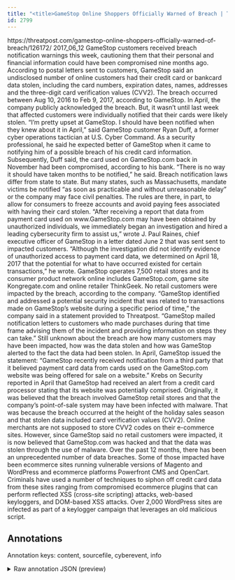 ```yaml
---
title: "<title>GameStop Online Shoppers Officially Warned of Breach | Threatpost | The first stop for security news</title>"
id: 2799
---
```


<title>GameStop Online Shoppers Officially Warned of Breach | Threatpost | The first stop for security news</title>
<source> https://threatpost.com/gamestop-online-shoppers-officially-warned-of-breach/126172/ </source>
<date> 2017_06_12 </date>
<text>
GameStop customers received breach notification warnings this week, cautioning them that their personal and financial information could have been compromised nine months ago.
According to postal letters sent to customers, GameStop said an undisclosed number of online customers had their credit card or bankcard data stolen, including the card numbers, expiration dates, names, addresses and the three-digit card verification values (CVV2).
The breach occurred between Aug 10, 2016 to Feb 9, 2017, according to GameStop. In April, the company publicly acknowledged the breach. But, it wasn’t until last week that affected customers were individually notified that their cards were likely stolen.
“I’m pretty upset at GameStop. I should have been notified when they knew about it in April,” said GameStop customer Ryan Duff, a former cyber operations tactician at U.S. Cyber Command.
As a security professional, he said he expected better of GameStop when it came to notifying him of a possible breach of his credit card information. Subsequently, Duff said, the card used on GameStop.com back in November had been compromised, according to his bank.
“There is no way it should have taken months to be notified,” he said.
Breach notification laws differ from state to state. But many states, such as Massachusetts, mandate victims be notified “as soon as practicable and without unreasonable delay” or the company may face civil penalties. The rules are there, in part, to allow for consumers to freeze accounts and avoid paying fees associated with having their card stolen.
“After receiving a report that data from payment card used on www.GameStop.com may have been obtained by unauthorized individuals, we immediately began an investigation and hired a leading cybersecurity firm to assist us,” wrote J. Paul Raines, chief executive officer of GameStop in a letter dated June 2 that was sent sent to impacted customers.
“Although the investigation did not identify evidence of unauthorized access to payment card data, we determined on April 18, 2017 that the potential for what to have occurred existed for certain transactions,” he wrote.
GameStop operates 7,500 retail stores and its consumer product network online includes GameStop.com, game site Kongregate.com and online retailer ThinkGeek. No retail customers were impacted by the breach, according to the company.
“GameStop identified and addressed a potential security incident that was related to transactions made on GameStop’s website during a specific period of time,” the company said in a statement provided to Threatpost. “GameStop mailed notification letters to customers who made purchases during that time frame advising them of the incident and providing information on steps they can take.”
Still unknown about the breach are how many customers may have been impacted, how was the data stolen and how was GameStop alerted to the fact the data had been stolen.
In April, GameStop issued the statement: “GameStop recently received notification from a third party that it believed payment card data from cards used on the GameStop.com website was being offered for sale on a website.”
Krebs on Security reported in April that GameStop had received an alert from a credit card processor stating that its website was potentially comprised.
Originally, it was believed that the breach involved GameStop retail stores and that the company’s point-of-sale system may have been infected with malware. That was because the breach occurred at the height of the holiday sales season and that stolen data included card verification values (CVV2). Online merchants are not supposed to store CVV2 codes on their e-commerce sites.
However, since GameStop said no retail customers were impacted, it is now believed that GameStop.com was hacked and that the data was stolen through the use of malware.
Over the past 12 months, there has been an unprecedented number of data breaches. Some of those impacted have been ecommerce sites running vulnerable versions of Magento and WordPress and ecommerce platforms Powerfront CMS and OpenCart.
Criminals have used a number of techniques to siphon off credit card data from these sites ranging from compromised ecommerce plugins that can perform reflected XSS (cross-site scripting) attacks, web-based keyloggers, and DOM-based XSS attacks.
Over 2,000 WordPress sites are infected as part of a keylogger campaign that leverages an old malicious script.  
</text>



## Annotations

Annotation keys: content, sourcefile, cyberevent, info

<details>
<summary>Raw annotation JSON (preview)</summary>

```json
{
  "content": "GameStop customers received breach notification warnings this week, cautioning them that their personal and financial information could have been compromised nine months ago. According to postal letters sent to customers, GameStop said an undisclosed number of online customers had their credit card or bankcard data stolen, including the card numbers, expiration dates, names, addresses and the three-digit card verification values (CVV2). The breach occurred between Aug 10, 2016 to Feb 9, 2017, according to GameStop. In April, the company publicly acknowledged the breach. But, it wasn\u2019t until last week that affected customers were individually notified that their cards were likely stolen. \u201cI\u2019m pretty upset at GameStop. I should have been notified when they knew about it in April,\u201d said GameStop customer Ryan Duff, a former cyber operations tactician at U.S. Cyber Command. As a security professional, he said he expected better of GameStop when it came to notifying him of a possible breach of his credit card information. Subsequently, Duff said, the card used on GameStop.com back in November had been compromised, according to his bank. \u201cThere is no way it should have taken months to be notified,\u201d he said. Breach notification laws differ from state to state. But many states, such as Massachusetts, mandate victims be notified \u201cas soon as practicable and without unreasonable delay\u201d or the company may face civil penalties. The rules are there, in part, to allow for consumers to freeze accounts and avoid paying fees associated with having their card stolen. \u201cAfter receiving a report that data from payment card used on www.GameStop.com may have been obtained by unauthorized individuals, we immediately began an investigation and hired a leading cybersecurity firm to assist us,\u201d wrote J. Paul Raines, chief executive officer of GameStop in a letter dated June 2 that was sent sent to impacted customers. \u201cAlthough the investigation did not identify evidence of unauthorized access to payment card data, we determined on April 18, 2017 that the potential for what to have occurred existed for certain transactions,\u201d he wrote. GameStop operates 7,500 retail stores and its consumer product network online includes GameStop.com, game site Kongregate.com and online retailer ThinkGeek. No retail customers were impacted by the breach, according to the company. \u201cGameStop identified and addressed a potential security incident that was related to transactions made on GameStop\u2019s website during a specific period of time,\u201d the company said in a statement provided to Threatpost. \u201cGameStop mailed notification letters to customers who made purchases during that time frame advising them of the incident and providing information on steps they can take.\u201d Still unknown about the breach are how many customers may have been impacted, how was the data stolen and how was GameStop alerted to the fact the data had been stolen. In April, GameStop issued the statement: \u201cGameStop recently received notification from a third party that it believed payment card data from cards used on the GameStop.com website was being offered for sale on a website.\u201d Krebs on Security reported in April that GameStop had received an alert from a credit card processor stating that its website was potentially comprised. Originally, it was believed that the breach involved GameStop retail stores and that the company\u2019s point-of-sale system may have been infected with malware. That was because the breach occurred at the height of the holiday sales season and that stolen data included card verification values (CVV2). Online merchants are not supposed to store CVV2 codes on their e-commerce sites. However, since GameStop said no retail customers were impacted, it is now believed that GameStop.com was hacked and that the data was stolen through the use of malware. Over the past 12 months, 
```
</details>

